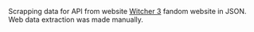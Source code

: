 
Scrapping data for API from website [Witcher 3](https://witcher.fandom.com/wiki/Witcher_Wiki) fandom website in JSON. Web data extraction was made manually.
